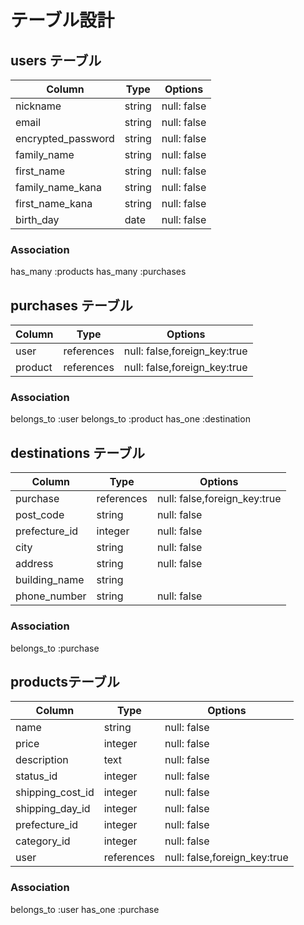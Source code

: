 # テーブル設計

## users テーブル

| Column             | Type   | Options       |
| ------------------ | ------ | --------------|
| nickname           | string | null: false   |
| email              | string | null: false   |
| encrypted_password | string | null: false   |
| family_name        | string | null: false   |
| first_name         | string | null: false   |
| family_name_kana   | string | null: false   |
| first_name_kana    | string | null: false   |
| birth_day          | date   | null: false   |


### Association

 has_many :products 
 has_many :purchases
 
 

## purchases テーブル

| Column      | Type       | Options                      |
| ----------- | ---------- | ---------------------------- |
| user        | references | null: false,foreign_key:true |
| product     | references | null: false,foreign_key:true |


### Association

 belongs_to :user
 belongs_to :product
 has_one    :destination


## destinations テーブル

| Column           | Type       | Options                        |
| ---------------- | ---------- | ------------------------------ |
| purchase         | references | null: false,foreign_key:true   |
| post_code        | string     | null: false                    |
| prefecture_id    | integer    | null: false                    |
| city             | string     | null: false                    |
| address          | string     | null: false                    |
| building_name    | string     |                                |
| phone_number     | string     | null: false                    |


### Association

belongs_to :purchase


## productsテーブル

| Column           | Type       | Options                        |
| ---------------- | ---------- | ------------------------------ |
| name             | string     | null: false                    |
| price            | integer    | null: false                    |
| description      | text       | null: false                    |
| status_id        | integer    | null: false                    |
| shipping_cost_id | integer    | null: false                    |
| shipping_day_id  | integer    | null: false                    |
| prefecture_id    | integer    | null: false                    |
| category_id      | integer    | null: false                    |
| user             | references | null: false,foreign_key:true   |


### Association

belongs_to :user
has_one :purchase
